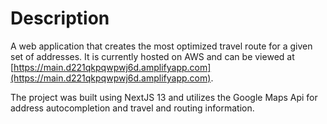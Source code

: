 
# Description

A web application that creates the most optimized travel route for a given set of addresses. It is currently hosted on AWS and can be viewed at [https://main.d221qkpqwpwj6d.amplifyapp.com](https://main.d221qkpqwpwj6d.amplifyapp.com).

The project was built using NextJS 13 and utilizes the Google Maps Api for address autocompletion and travel and routing information.
